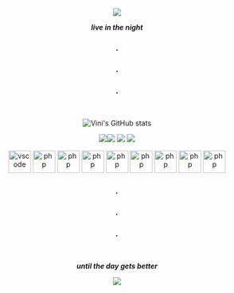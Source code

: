 <div id="header" align="center">
  <img src="https://i.pinimg.com/originals/22/da/c7/22dac70c412e3afdb923eaf4cc6b9d59.gif"/>
</div>


<div id="header2" align="center">
  <p><b><i>live in the night</i></b></p>
  <h3> . </h3>
  <h3> . </h3>
  <h3> . </h3> <br>
 

   ![Vini's GitHub stats](https://github-readme-stats.vercel.app/api?username=vinicius-ratzke&show_icons=true&theme=tokyonight)

   [<img src="https://img.shields.io/badge/twitter-%231DA1F2.svg?&style=for-the-badge&logo=twitter&logoColor=black" />](https://twitter.com/Vinixdddd)[<img src =            "https://img.shields.io/badge/instagram-%23E4405F.svg?&style=for-the-badge&logo=instagram&logoColor=black">](https://www.instagram.com/viniratzke/) [<img src =          "https://img.shields.io/badge/facebook-%231877F2.svg?&style=for-the-badge&logo=facebook&logoColor=black">](https://www.facebook.com/vinicius.ratzkeservelo) [<img src    =  "https://img.shields.io/badge/discord-%231877F2.svg?&style=for-the-badge&logo=discord&logoColor=black">](https://discord.com/users/371069087171870730/)
</div>
  


<p align="center">
<img src="https://cdn.jsdelivr.net/gh/devicons/devicon/icons/vscode/vscode-original.svg" alt="vscode" width="45" height="45"/>
<img src="https://cdn.jsdelivr.net/gh/devicons/devicon/icons/javascript/javascript-original.svg" alt="php" width="45" height="45"/>
<img src="https://cdn.jsdelivr.net/gh/devicons/devicon/icons/css3/css3-original.svg" alt="php" width="45" height="45"/>
<img src="https://cdn.jsdelivr.net/gh/devicons/devicon/icons/html5/html5-original.svg" alt="php" width="45" height="45"/>
<img src="https://cdn.jsdelivr.net/gh/devicons/devicon/icons/java/java-original.svg" alt="php" width="45" height="45"/>
<img src="https://cdn.jsdelivr.net/gh/devicons/devicon/icons/php/php-original.svg" alt="php" width="45" height="45"/>
<img src="https://cdn.jsdelivr.net/gh/devicons/devicon/icons/mysql/mysql-original.svg" alt="php" width="45" height="45"/>
<img src="https://cdn.jsdelivr.net/gh/devicons/devicon/icons/c/c-original.svg" alt="php" width="45" height="45"/>
<img src="https://cdn.jsdelivr.net/gh/devicons/devicon/icons/python/python-original.svg" alt="php" width="45" height="45"/></p>

<div id="header3" align="center">
 <b> <i>
 <h3> . </h3>
 <h3> . </h3>
 <h3> . </h3> <br>
  </b> </i>
  
  
<div id="header4" align="center">
  <p><b><i>until the day gets better</i></b></p>
  <img src="https://preview.redd.it/asxhfnvdvmb21.gif?width=540&auto=webp&s=7886a90135eb411f1dcb64c6df49d87651b22c20"/>
</div>
  
  
 

